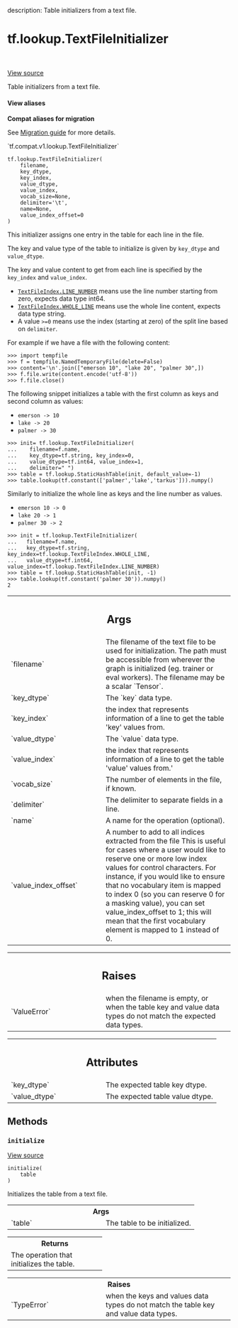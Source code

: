 description: Table initializers from a text file.

<div itemscope itemtype="http://developers.google.com/ReferenceObject">
<meta itemprop="name" content="tf.lookup.TextFileInitializer" />
<meta itemprop="path" content="Stable" />
<meta itemprop="property" content="__init__"/>
<meta itemprop="property" content="initialize"/>
</div>

# tf.lookup.TextFileInitializer

<!-- Insert buttons and diff -->

<table class="tfo-notebook-buttons tfo-api nocontent" align="left">

</table>

<a target="_blank" class="external" href="/code/stable/tensorflow/python/ops/lookup_ops.py">View source</a>



Table initializers from a text file.

<section class="expandable">
  <h4 class="showalways">View aliases</h4>
  <p>
<b>Compat aliases for migration</b>
<p>See
<a href="https://www.tensorflow.org/guide/migrate">Migration guide</a> for
more details.</p>
<p>`tf.compat.v1.lookup.TextFileInitializer`</p>
</p>
</section>

<pre class="devsite-click-to-copy prettyprint lang-py tfo-signature-link">
<code>tf.lookup.TextFileInitializer(
    filename,
    key_dtype,
    key_index,
    value_dtype,
    value_index,
    vocab_size=None,
    delimiter=&#x27;\t&#x27;,
    name=None,
    value_index_offset=0
)
</code></pre>



<!-- Placeholder for "Used in" -->

This initializer assigns one entry in the table for each line in the file.

The key and value type of the table to initialize is given by `key_dtype` and
`value_dtype`.

The key and value content to get from each line is specified by
the `key_index` and `value_index`.

* <a href="../../tf/lookup/TextFileIndex.md#LINE_NUMBER"><code>TextFileIndex.LINE_NUMBER</code></a> means use the line number starting from zero,
  expects data type int64.
* <a href="../../tf/lookup/TextFileIndex.md#WHOLE_LINE"><code>TextFileIndex.WHOLE_LINE</code></a> means use the whole line content, expects data
  type string.
* A value `>=0` means use the index (starting at zero) of the split line based
    on `delimiter`.

For example if we have a file with the following content:

```
>>> import tempfile
>>> f = tempfile.NamedTemporaryFile(delete=False)
>>> content='\n'.join(["emerson 10", "lake 20", "palmer 30",])
>>> f.file.write(content.encode('utf-8'))
>>> f.file.close()
```

The following snippet initializes a table with the first column as keys and
second column as values:

* `emerson -> 10`
* `lake -> 20`
* `palmer -> 30`

```
>>> init= tf.lookup.TextFileInitializer(
...    filename=f.name,
...    key_dtype=tf.string, key_index=0,
...    value_dtype=tf.int64, value_index=1,
...    delimiter=" ")
>>> table = tf.lookup.StaticHashTable(init, default_value=-1)
>>> table.lookup(tf.constant(['palmer','lake','tarkus'])).numpy()
```

Similarly to initialize the whole line as keys and the line number as values.

* `emerson 10 -> 0`
* `lake 20 -> 1`
* `palmer 30 -> 2`

```
>>> init = tf.lookup.TextFileInitializer(
...   filename=f.name,
...   key_dtype=tf.string, key_index=tf.lookup.TextFileIndex.WHOLE_LINE,
...   value_dtype=tf.int64, value_index=tf.lookup.TextFileIndex.LINE_NUMBER)
>>> table = tf.lookup.StaticHashTable(init, -1)
>>> table.lookup(tf.constant('palmer 30')).numpy()
2
```

<!-- Tabular view -->
 <table class="responsive fixed orange">
<colgroup><col width="214px"><col></colgroup>
<tr><th colspan="2"><h2 class="add-link">Args</h2></th></tr>

<tr>
<td>
`filename`
</td>
<td>
The filename of the text file to be used for initialization. The
path must be accessible from wherever the graph is initialized (eg.
trainer or eval workers). The filename may be a scalar `Tensor`.
</td>
</tr><tr>
<td>
`key_dtype`
</td>
<td>
The `key` data type.
</td>
</tr><tr>
<td>
`key_index`
</td>
<td>
the index that represents information of a line to get the
table 'key' values from.
</td>
</tr><tr>
<td>
`value_dtype`
</td>
<td>
The `value` data type.
</td>
</tr><tr>
<td>
`value_index`
</td>
<td>
the index that represents information of a line to get the
table 'value' values from.'
</td>
</tr><tr>
<td>
`vocab_size`
</td>
<td>
The number of elements in the file, if known.
</td>
</tr><tr>
<td>
`delimiter`
</td>
<td>
The delimiter to separate fields in a line.
</td>
</tr><tr>
<td>
`name`
</td>
<td>
A name for the operation (optional).
</td>
</tr><tr>
<td>
`value_index_offset`
</td>
<td>
A number to add to all indices extracted from the file
This is useful for cases where a user would like to reserve one or more
low index values for control characters. For instance, if you would
like to ensure that no vocabulary item is mapped to index 0 (so you can
reserve 0 for a masking value), you can set value_index_offset to 1;
this will mean that the first vocabulary element is mapped to 1
instead of 0.
</td>
</tr>
</table>



<!-- Tabular view -->
 <table class="responsive fixed orange">
<colgroup><col width="214px"><col></colgroup>
<tr><th colspan="2"><h2 class="add-link">Raises</h2></th></tr>

<tr>
<td>
`ValueError`
</td>
<td>
when the filename is empty, or when the table key and value
data types do not match the expected data types.
</td>
</tr>
</table>





<!-- Tabular view -->
 <table class="responsive fixed orange">
<colgroup><col width="214px"><col></colgroup>
<tr><th colspan="2"><h2 class="add-link">Attributes</h2></th></tr>

<tr>
<td>
`key_dtype`
</td>
<td>
The expected table key dtype.
</td>
</tr><tr>
<td>
`value_dtype`
</td>
<td>
The expected table value dtype.
</td>
</tr>
</table>



## Methods

<h3 id="initialize"><code>initialize</code></h3>

<a target="_blank" class="external" href="/code/stable/tensorflow/python/ops/lookup_ops.py">View source</a>

<pre class="devsite-click-to-copy prettyprint lang-py tfo-signature-link">
<code>initialize(
    table
)
</code></pre>

Initializes the table from a text file.


<!-- Tabular view -->
 <table class="responsive fixed orange">
<colgroup><col width="214px"><col></colgroup>
<tr><th colspan="2">Args</th></tr>

<tr>
<td>
`table`
</td>
<td>
The table to be initialized.
</td>
</tr>
</table>



<!-- Tabular view -->
 <table class="responsive fixed orange">
<colgroup><col width="214px"><col></colgroup>
<tr><th colspan="2">Returns</th></tr>
<tr class="alt">
<td colspan="2">
The operation that initializes the table.
</td>
</tr>

</table>



<!-- Tabular view -->
 <table class="responsive fixed orange">
<colgroup><col width="214px"><col></colgroup>
<tr><th colspan="2">Raises</th></tr>

<tr>
<td>
`TypeError`
</td>
<td>
when the keys and values data types do not match the table
key and value data types.
</td>
</tr>
</table>





